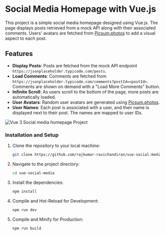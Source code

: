 # Social Media Homepage with Vue.js

This project is a simple social media homepage designed using Vue.js. The page displays posts retrieved from a mock API along with their associated comments. Users' avatars are fetched from [Picsum.photos](https://picsum.photos/) to add a visual aspect to each post.

## Features
- **Display Posts**: Posts are fetched from the mock API endpoint `https://jsonplaceholder.typicode.com/posts`.
- **Load Comments**: Comments are fetched from `https://jsonplaceholder.typicode.com/comments?postId=<postId>`. Comments are shown on demand with a "Load More Comments" button.
- **Infinite Scroll**: As users scroll to the bottom of the page, more posts are automatically loaded.
- **User Avatars**: Random user avatars are generated using [Picsum.photos](https://picsum.photos/).
- **User Names**: Each post is associated with a user, and their name is displayed next to their post. The names are mapped to user IDs.

![Vue 3 Social media homepage Project](public/video.gif)

### Installation and Setup

1. Clone the repository to your local machine:

    ```bash
    git clone https://github.com/rajkumar-ravichandiran/vue-social-media.git
    ```

2. Navigate to the project directory:

    ```bash
    cd vue-social-media
    ```

3. Install the dependencies:

    ```sh
   npm install
   ```

4. Compile and Hot-Reload for Development:

    ```sh
   npm run dev
   ```

4. Compile and Minify for Production:

    ```sh
   npm run build
   ```